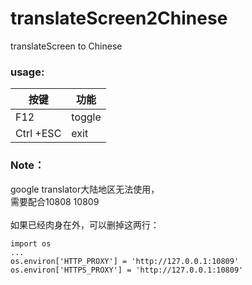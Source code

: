 # translateScreen2Chinese
translateScreen to Chinese
### usage:
| 按键 | 功能   |
|---|---|
| F12 | toggle|
| Ctrl +ESC | exit|

### Note：
google translator大陆地区无法使用，<br>
需要配合10808 10809<br><br>
如果已经肉身在外，可以删掉这两行：
```python3
import os
...
os.environ['HTTP_PROXY'] = 'http://127.0.0.1:10809'
os.environ['HTTPS_PROXY'] = 'http://127.0.0.1:10809'
```
